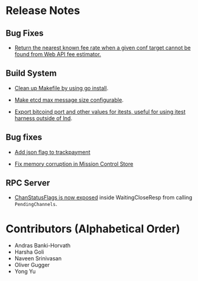 # Release Notes

## Bug Fixes

* [Return the nearest known fee rate when a given conf target cannot be found
  from Web API fee estimator.](https://github.com/lightningnetwork/lnd/pull/6062)

## Build System

* [Clean up Makefile by using go
  install](https://github.com/lightningnetwork/lnd/pull/6035).

* [Make etcd max message size
  configurable](https://github.com/lightningnetwork/lnd/pull/6049).

* [Export bitcoind port and other values for itests, useful for
  using itest harness outside of
  lnd](https://github.com/lightningnetwork/lnd/pull/6050).

## Bug fixes

* [Add json flag to
  trackpayment](https://github.com/lightningnetwork/lnd/pull/6060)

* [Fix memory corruption in Mission Control
  Store](https://github.com/lightningnetwork/lnd/pull/6068)

## RPC Server

* [ChanStatusFlags is now
  exposed](https://github.com/lightningnetwork/lnd/pull/5971) inside
  WaitingCloseResp from calling `PendingChannels`.

# Contributors (Alphabetical Order)

* Andras Banki-Horvath
* Harsha Goli
* Naveen Srinivasan
* Oliver Gugger
* Yong Yu
